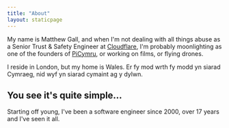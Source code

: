 ```yaml
---
title: "About"
layout: staticpage
---
```


My name is Matthew Gall, and when I'm not dealing with all things abuse as a Senior Trust & Safety Engineer at [Cloudflare](https://www.cloudflare.com), I'm probably moonlighting as one of the founders of [PiCymru](https://picymru.org.uk), or working on films, or flying drones.

I reside in London, but my home is Wales. Er fy mod wrth fy modd yn siarad Cymraeg, nid wyf yn siarad cymaint ag y dylwn.

## You see it's quite simple...
Starting off young, I've been a software engineer since 2000, over 17 years and I've seen it all.
